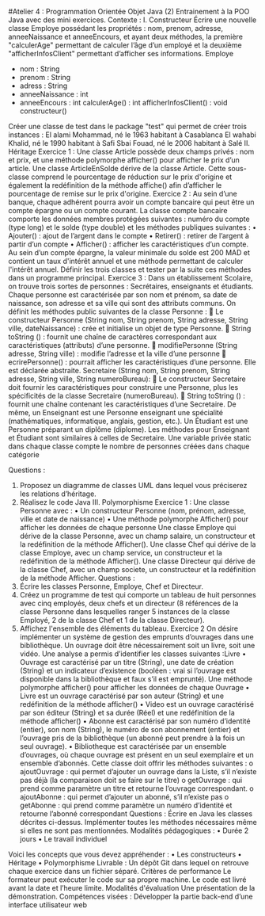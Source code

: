 #Atelier 4 : Programmation Orientée Objet Java (2)
Entrainement à la POO Java avec des mini exercices.
Contexte :
I.	Constructeur 
Écrire une nouvelle classe Employe possédant les propriétés : nom, prenom, adresse, anneeNaissance et anneeEncours, et ayant deux méthodes, la première "calculerAge" permettant de calculer l’âge d’un employé et la deuxième "afficherInfosClient" permettant d’afficher ses informations.
Employe
- nom : String
- prenom : String
- adress : String
- anneeNaissance : int
- anneeEncours : int
calculerAge() : int
afficherInfosClient() : void
constructeur()

Créer une classe de test dans le package "test" qui permet de créer trois instances :
	El alami Mohammad, né le 1963 habitant à Casablanca
	El wahabi Khalid, né le 1990 habitant à Safi
	Sbai Fouad, né le 2006 habitant à Salé
II.	Héritage
Exercice 1 :
Une classe Article possède deux champs privés : nom et prix, et une méthode polymorphe afficher() pour afficher le prix d’un article.
Une classe ArticleEnSolde dérive de la classe Article. Cette sous-classe comprend le pourcentage de réduction sur le prix d'origine et également la redéfinition de la méthode affiche() afin d’afficher le pourcentage de remise sur le prix d'origine. 
Exercice 2 :
Au sein d’une banque, chaque adhérent pourra avoir un compte bancaire qui peut être un compte épargne ou un compte courant.
 La classe compte bancaire comporte les données membres protégées suivantes : numéro du compte (type long) et le solde (type double) et les méthodes publiques suivantes :
•	Ajouter() : ajout de l’argent dans le compte
•	Retirer() : retirer de l’argent à partir d’un compte
•	Afficher() : afficher les caractéristiques d’un compte.
Au sein d’un compte épargne, la valeur minimale du solde est 200 MAD et contient un taux d'intérêt annuel et une méthode permettant de calculer l'intérêt annuel.
Définir les trois classes et tester par la suite ces méthodes dans un programme principal.
Exercice 3 :
Dans un établissement Scolaire, on trouve trois sortes de personnes : Secrétaires, enseignants et étudiants. Chaque personne est caractérisée par son nom et prénom, sa date de naissance, son adresse et sa ville qui sont des attributs communs. 
On définit les méthodes public suivantes de la classe Personne :
	Le constructeur Personne (String nom, String prenom, String adresse, String ville, dateNaissance) : crée et initialise un objet de type Personne.
	String toString () : fournit une chaîne de caractères correspondant aux caractéristiques (attributs) d’une personne.
	modifiePersonne (String adresse, String ville) : modifie l’adresse et la ville d’une personne
	ecrirePersonne() : pourrait afficher les caractéristiques d’une personne. Elle est déclarée abstraite.
Secretaire (String nom, String prenom, String adresse, String ville, String numeroBureau): 
	Le constructeur Secretaire doit fournir les caractéristiques pour construire une Personne, plus les spécificités de la classe Secretaire (numeroBureau). 
	String toString () : fournit une chaîne contenant les caractéristiques d’une Secretaire.
De même, un Enseignant est une Personne enseignant une spécialité (mathématiques, informatique, anglais, gestion, etc.). Un Étudiant est une Personne préparant un diplôme (diplome). Les méthodes pour Enseignant et Étudiant sont similaires à celles de Secretaire. Une variable privée static dans chaque classe compte le nombre de personnes créées dans chaque catégorie
            
Questions :
1.	Proposez un diagramme de classes UML dans lequel vous préciserez les relations d’héritage.
2.	Réalisez le code Java
III.	Polymorphisme
Exercice 1 :
Une classe Personne avec : 
•	Un constructeur Personne (nom, prénom, adresse, ville et date de naissance) 
•	Une méthode polymorphe Afficher() pour afficher les données de chaque personne
Une classe Employe qui dérive de la classe Personne, avec un champ salaire, un constructeur et la redéfinition de la méthode Afficher().
Une classe Chef qui dérive de la classe Employe, avec un champ service, un constructeur et la redéfinition de la méthode Afficher().
Une classe Directeur qui dérive de la classe Chef, avec un champ societe, un constructeur et la redéfinition de la méthode Afficher.
Questions :
1.	Écrire les classes Personne, Employe, Chef et Directeur.
2.	Créez un programme de test qui comporte un tableau de huit personnes avec cinq employés, deux chefs et un directeur (8 références de la classe Personne dans lesquelles ranger 5 instances de la classe Employé, 2 de la classe Chef et 1 de la classe Directeur).
3.	Affichez l'ensemble des éléments du tableau.
Exercice 2
On désire implémenter un système de gestion des emprunts d’ouvrages dans une bibliothèque. Un ouvrage doit être nécessairement soit un livre, soit une vidéo.
Une analyse a permis d’identifier les classes suivantes :Livre
•	Ouvrage est caractérisé par un titre (String), une date de création (String) et un indicateur d’existence (booléen : vrai si l’ouvrage est disponible dans la bibliothèque et faux s’il est emprunté). Une méthode polymorphe afficher() pour afficher les données de chaque Ouvrage
•	Livre est un ouvrage caractérisé par son auteur (String) et une redéfinition de la méthode afficher()
•	Video est un ouvrage caractérisé par son éditeur (String) et sa durée (Réel) et une redéfinition de la méthode afficher()
•	Abonne est caractérisé par son numéro d’identité (entier), son nom (String), le numéro de son abonnement (entier) et l’ouvrage pris de la bibliothèque (un abonné peut prendre à la fois un seul ouvrage).
•	Bibliotheque est caractérisée par un ensemble d’ouvrages, où chaque ouvrage est présent en un seul exemplaire et un ensemble d’abonnés.
Cette classe doit offrir les méthodes suivantes :
o	ajoutOuvrage : qui permet d’ajouter un ouvrage dans la Liste, s’il n’existe pas déjà (la comparaison doit se faire sur le titre)
o	getOuvrage : qui prend comme paramètre un titre et retourne l’ouvrage correspondant.
o	ajoutAbonne : qui permet d’ajouter un abonné, s’il n’existe pas
o	getAbonne : qui prend comme paramètre un numéro d’identité et retourne l’abonné correspondant
Questions :
Écrire en Java les classes décrites ci-dessus. Implémenter toutes les méthodes nécessaires même si elles ne sont pas mentionnées.
Modalités pédagogiques :
•	Durée 2 jours
•	Le travail individuel

Voici les concepts que vous devez appréhender :
•	Les constructeurs 
•	Héritage 
•	Polymorphisme
Livrable :
Un dépôt Git dans lequel on retrouve chaque exercice dans un fichier séparé.
Critères de performance
Le formateur peut exécuter le code sur sa propre machine.
Le code est livré avant la date et l’heure limite.
Modalités d'évaluation
Une présentation de la démonstration.
Compétences visées :
Développer la partie back-end d’une interface utilisateur web


